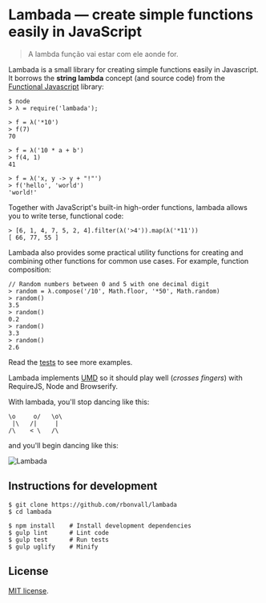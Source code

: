 # Lambada — create simple functions easily in JavaScript

> A lambda função vai estar com ele aonde for.

Lambada is a small library for creating simple functions easily in Javascript.
It borrows the **string lambda** concept (and source code) from the
[Functional Javascript](https://github.com/osteele/functional-javascript)
library:

    $ node
    > λ = require('lambada');

    > f = λ('*10')
    > f(7)
    70

    > f = λ('10 * a + b')
    > f(4, 1)
    41

    > f = λ('x, y -> y + "!"')
    > f('hello', 'world')
    'world!'

Together with JavaScript's built-in high-order functions,
lambada allows you to write terse, functional code:

    > [6, 1, 4, 7, 5, 2, 4].filter(λ('>4')).map(λ('*11'))
    [ 66, 77, 55 ]

Lambada also provides some practical utility functions
for creating and combining other functions for common use cases.
For example, function composition:

    // Random numbers between 0 and 5 with one decimal digit
    > random = λ.compose('/10', Math.floor, '*50', Math.random)
    > random()
    3.5
    > random()
    0.2
    > random()
    3.3
    > random()
    2.6

Read the [tests](test.js) to see more examples.

Lambada implements [UMD](https://github.com/umdjs/umd)
so it should play well (*crosses fingers*)
with RequireJS, Node and Browserify.

With lambada, you'll stop dancing like this:

    \o     o/   \o\
     |\   /|     |
    /\    < \   /\

and you'll begin dancing like this:

![Lambada](http://31.media.tumblr.com/4c9669b5138ff14cffa81d0b0f0e0e4e/tumblr_mijb4m6nkZ1rqbnt0o1_500.gif)


## Instructions for development

    $ git clone https://github.com/rbonvall/lambada
    $ cd lambada

    $ npm install    # Install development dependencies
    $ gulp lint      # Lint code
    $ gulp test      # Run tests
    $ gulp uglify    # Minify

## License

[MIT license](LICENSE.md).
